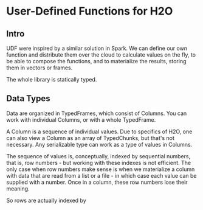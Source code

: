 # User-Defined Functions for H2O

## Intro
UDF were inspired by a similar solution in Spark. We can define our own function and distribute them over the cloud to calculate values on the fly, to be able to compose the functions, and to materialize the results, storing them in vectors or frames.

The whole library is statically typed.

## Data Types
Data are organized in TypedFrames, which consist of Columns. You can work with individual Columns, or with a whole TypedFrame.

A Column is a sequence of individual values. Due to specifics of H2O, one can also view a Column as an array of TypedChunks, but that's not necessary. Any serializable type can work as a type of values in Columns.

The sequence of values is, conceptually, indexed by sequential numbers, that is, row numbers - but working with these indexes is not efficient. The only case when row numbers make sense is when we materialize a column with data that are read from a list or a file - in which case each value can be supplied with a number. Once in a column, these row numbers lose their meaning.

So rows are actually indexed by 
